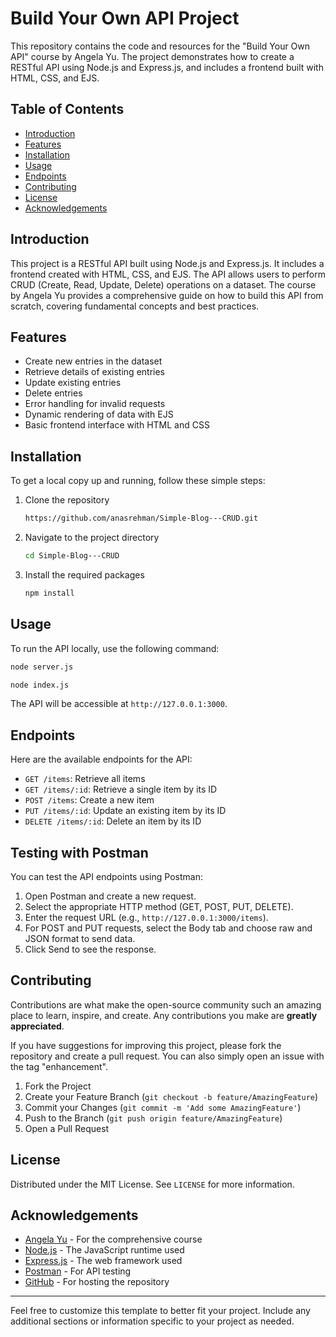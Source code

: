 
# Build Your Own API Project

This repository contains the code and resources for the "Build Your Own API" course by Angela Yu. The project demonstrates how to create a RESTful API using Node.js and Express.js, and includes a frontend built with HTML, CSS, and EJS.

## Table of Contents

- [Introduction](#introduction)
- [Features](#features)
- [Installation](#installation)
- [Usage](#usage)
- [Endpoints](#endpoints)
- [Contributing](#contributing)
- [License](#license)
- [Acknowledgements](#acknowledgements)

## Introduction

This project is a RESTful API built using Node.js and Express.js. It includes a frontend created with HTML, CSS, and EJS. The API allows users to perform CRUD (Create, Read, Update, Delete) operations on a dataset. The course by Angela Yu provides a comprehensive guide on how to build this API from scratch, covering fundamental concepts and best practices.

## Features

- Create new entries in the dataset
- Retrieve details of existing entries
- Update existing entries
- Delete entries
- Error handling for invalid requests
- Dynamic rendering of data with EJS
- Basic frontend interface with HTML and CSS

## Installation

To get a local copy up and running, follow these simple steps:

1. Clone the repository
    ```sh
   https://github.com/anasrehman/Simple-Blog---CRUD.git
    ```
2. Navigate to the project directory
    ```sh
    cd Simple-Blog---CRUD
    ```
3. Install the required packages
    ```sh
    npm install
    ```

## Usage

To run the API locally, use the following command:

```sh
node server.js
```

```sh
node index.js
```

The API will be accessible at `http://127.0.0.1:3000`.

## Endpoints

Here are the available endpoints for the API:

- `GET /items`: Retrieve all items
- `GET /items/:id`: Retrieve a single item by its ID
- `POST /items`: Create a new item
- `PUT /items/:id`: Update an existing item by its ID
- `DELETE /items/:id`: Delete an item by its ID

## Testing with Postman

You can test the API endpoints using Postman:

1. Open Postman and create a new request.
2. Select the appropriate HTTP method (GET, POST, PUT, DELETE).
3. Enter the request URL (e.g., `http://127.0.0.1:3000/items`).
4. For POST and PUT requests, select the Body tab and choose raw and JSON format to send data.
5. Click Send to see the response.

## Contributing

Contributions are what make the open-source community such an amazing place to learn, inspire, and create. Any contributions you make are **greatly appreciated**.

If you have suggestions for improving this project, please fork the repository and create a pull request. You can also simply open an issue with the tag "enhancement".

1. Fork the Project
2. Create your Feature Branch (`git checkout -b feature/AmazingFeature`)
3. Commit your Changes (`git commit -m 'Add some AmazingFeature'`)
4. Push to the Branch (`git push origin feature/AmazingFeature`)
5. Open a Pull Request

## License

Distributed under the MIT License. See `LICENSE` for more information.

## Acknowledgements

- [Angela Yu](https://www.udemy.com/course/the-complete-web-development-bootcamp/?couponCode=LEADERSALE24A) - For the comprehensive course
- [Node.js](https://nodejs.org/) - The JavaScript runtime used
- [Express.js](https://expressjs.com/) - The web framework used
- [Postman](https://www.postman.com/) - For API testing
- [GitHub](https://github.com/) - For hosting the repository

---

Feel free to customize this template to better fit your project. Include any additional sections or information specific to your project as needed.

